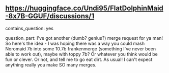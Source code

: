 ## https://huggingface.co/Undi95/FlatDolphinMaid-8x7B-GGUF/discussions/1

contains_question: yes

question_part: I've got another (dumb? genius?) merge request for ya man! So here's the idea - I was hoping there was a way you could mash Noromaid 7b into some 10.7b frankenmerge (something I've never been able to work out), maybe with toppy 7b? Or whatever you think would be fun or clever. Or not, and tell me to go eat dirt. As usual! I can't expect anything really you make SO many merges.